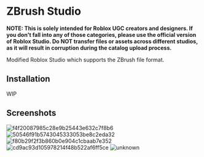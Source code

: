 # ZBrush Studio
**NOTE: This is solely intended for Roblox UGC creators and designers. If you don't fall into any of those categories, please use the official version of Roblox Studio. Do NOT transfer files or assets across different studios, as it will result in corruption during the catalog upload process.**

 Modified Roblox Studio which supports the ZBrush file format. 

## Installation

WIP

## Screenshots
![f4f20087985c28e9b25443e632c7f8b6](https://user-images.githubusercontent.com/82979680/115670325-2620aa80-a2fe-11eb-99bd-d81849ca95c0.png)
![50546f91b5743045333053be8c2eda32](https://user-images.githubusercontent.com/82979680/115667919-41d68180-a2fb-11eb-872a-2ffe07225acf.png)
![f80b29f2f3b860b0e904c1cbaab7e352](https://user-images.githubusercontent.com/82979680/115670402-3b95d480-a2fe-11eb-9695-53da5b0dc8b4.png)
![cd9ac93d105978214f48b522af6ff5ce](https://user-images.githubusercontent.com/82979680/115670557-654efb80-a2fe-11eb-8bef-f7c72f4c5ad6.png)
![unknown](https://user-images.githubusercontent.com/82979680/115668063-7b0ef180-a2fb-11eb-8217-4722d8e9551b.png)
